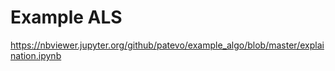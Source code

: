 # Example ALS  
https://nbviewer.jupyter.org/github/patevo/example_algo/blob/master/explaination.ipynb
